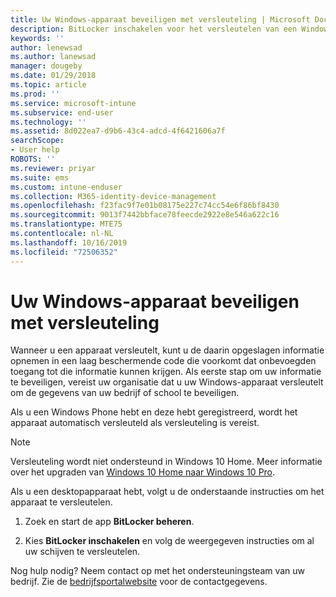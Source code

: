 ```yaml
---
title: Uw Windows-apparaat beveiligen met versleuteling | Microsoft Docs
description: BitLocker inschakelen voor het versleutelen van een Windows 10-apparaat
keywords: ''
author: lenewsad
ms.author: lanewsad
manager: dougeby
ms.date: 01/29/2018
ms.topic: article
ms.prod: ''
ms.service: microsoft-intune
ms.subservice: end-user
ms.technology: ''
ms.assetid: 8d022ea7-d9b6-43c4-adcd-4f6421606a7f
searchScope:
- User help
ROBOTS: ''
ms.reviewer: priyar
ms.suite: ems
ms.custom: intune-enduser
ms.collection: M365-identity-device-management
ms.openlocfilehash: f23fac9f7e01b08175e227c74cc54e6f86bf8430
ms.sourcegitcommit: 9013f7442bbface78feecde2922e8e546a622c16
ms.translationtype: MTE75
ms.contentlocale: nl-NL
ms.lasthandoff: 10/16/2019
ms.locfileid: "72506352"
---
```

# <a name="how-to-protect-your-windows-device-using-encryption"></a>Uw Windows-apparaat beveiligen met versleuteling

Wanneer u een apparaat versleutelt, kunt u de daarin opgeslagen informatie opnemen in een laag beschermende code die voorkomt dat onbevoegden toegang tot die informatie kunnen krijgen. Als eerste stap om uw informatie te beveiligen, vereist uw organisatie dat u uw Windows-apparaat versleutelt om de gegevens van uw bedrijf of school te beveiligen. 

Als u een Windows Phone hebt en deze hebt geregistreerd, wordt het apparaat automatisch versleuteld als versleuteling is vereist.

> [!Note]
> Versleuteling wordt niet ondersteund in Windows 10 Home. Meer informatie over het upgraden van [Windows 10 Home naar Windows 10 Pro](https://support.microsoft.com/help/12384/windows-10-upgrading-home-to-pro).


Als u een desktopapparaat hebt, volgt u de onderstaande instructies om het apparaat te versleutelen.

1. Zoek en start de app **BitLocker beheren**.

2. Kies **BitLocker inschakelen** en volg de weergegeven instructies om al uw schijven te versleutelen.

Nog hulp nodig? Neem contact op met het ondersteuningsteam van uw bedrijf. Zie de [bedrijfsportalwebsite](https://go.microsoft.com/fwlink/?linkid=2010980) voor de contactgegevens.
